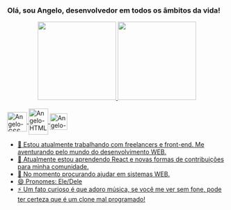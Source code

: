 ### Olá, sou Angelo, desenvolvedor em todos os âmbitos da vida!

<div align="center">
  <a href="https://github.com/Angelo-lop">
  <img height="180em" src="https://github-readme-stats.vercel.app/api?username=Angelo-lop&show_icons=true&theme=midnight-purple&include_all_commits=true&count_private=true"/>
  <img height="180em" src="https://github-readme-stats.vercel.app/api/top-langs/?username=Angelo-lop&layout=compact&langs_count=7&theme=github_dark"/>
</div>
  
<div style="display: inline_block"><br>
  <img align="center" alt="Angelo-CSS" height="45" widght="40" src="https://cdn.jsdelivr.net/gh/devicons/devicon/icons/css3/css3-original-wordmark.svg"> 
  <img align="center" alt="Angelo-HTML" height="60" width="45" src="https://cdn.jsdelivr.net/gh/devicons/devicon/icons/html5/html5-original-wordmark.svg">
  <img align="center" alt="Angelo-JSS" height="38" width="40" src="https://cdn.jsdelivr.net/gh/devicons/devicon/icons/javascript/javascript-original.svg">

 </div>


- 🔭 Estou atualmente trabalhando com freelancers e front-end. Me aventurando pelo mundo do desenvolvimento WEB.
- 🌱 Atualmente estou aprendendo React e novas formas de contribuições para minha comunidade.
- 🤔 No momento procurando ajudar em sistemas WEB.
- 😄 Pronomes: Ele/Dele
- ⚡ Um fato curioso é que adoro música, se você me ver sem fone, pode ter certeza que é um clone mal programado!
